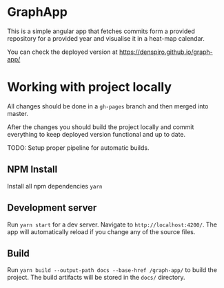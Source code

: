 # GraphApp

This is a simple angular app that fetches commits form a provided repository for a provided year and visualise it in a heat-map calendar. 

You can check the deployed version at https://denspiro.github.io/graph-app/

# Working with project locally

All changes should be done in a `gh-pages` branch and then merged into master.

After the changes you should build the project locally and commit everything to keep deployed version functional and up to date.

TODO: Setup proper pipeline for automatic builds.

## NPM Install

Install all npm dependencies `yarn`

## Development server

Run `yarn start` for a dev server. Navigate to `http://localhost:4200/`. The app will automatically reload if you change any of the source files.

## Build

Run `yarn build --output-path docs --base-href /graph-app/` to build the project. The build artifacts will be stored in the `docs/` directory.

